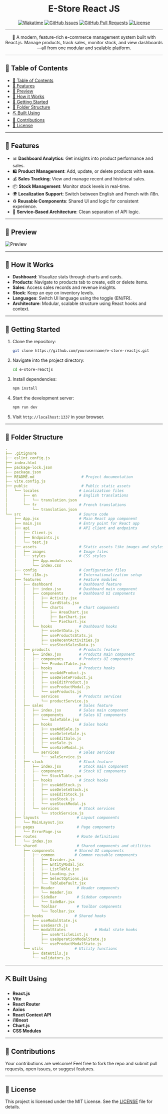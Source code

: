 <h1 align="center">E-Store React JS</h1>

<div align="center">

[![Wakatime](https://wakatime.com/badge/user/99386bc4-1e8a-4a85-849a-2382efb82b50/project/a33eb78f-7d1c-446c-a4de-ebbe956777d0.svg)](https://wakatime.com/badge/user/99386bc4-1e8a-4a85-849a-2382efb82b50/project/a33eb78f-7d1c-446c-a4de-ebbe956777d0)
[![GitHub Issues](https://img.shields.io/github/issues/devddine/E-Store-reactjs.svg)](https://github.com/devddine/E-Store-reactjs/issues)
[![GitHub Pull Requests](https://img.shields.io/github/issues-pr/devddine/E-Store-reactjs.svg)](https://github.com/devddine/E-Store-reactjs/pulls)
[![License](https://img.shields.io/badge/license-MIT-blue.svg)](/LICENSE)

</div>

---

<p align="center">
🛒 A modern, feature-rich e-commerce management system built with React.js.  
Manage products, track sales, monitor stock, and view dashboards—all from one modular and scalable platform.
</p>

---

## 📝 Table of Contents

- [📝 Table of Contents](#-table-of-contents)
- [🌟 Features](#-features)
- [📐 Preview](#-preview)
- [💭 How it Works](#-how-it-works)
- [🏁 Getting Started](#-getting-started)
- [📁 Folder Structure](#-folder-structure)
- [⛏️ Built Using](#️-built-using)
- [🤝 Contributions](#-contributions)
- [📜 License](#-license)

---

## 🌟 Features

- 📊 **Dashboard Analytics**: Get insights into product performance and sales.
- 🛍 **Product Management**: Add, update, or delete products with ease.
- 💰 **Sales Tracking**: View and manage recent and historical sales.
- 📦 **Stock Management**: Monitor stock levels in real-time.
- 🌍 **Localization Support**: Switch between English and French with i18n.
- ♻️ **Reusable Components**: Shared UI and logic for consistent experience.
- 🔌 **Service-Based Architecture**: Clean separation of API logic.

---

## 📐 Preview

![Preview](./src/assets/images/preview.png)

---

## 💭 How it Works

- **Dashboard**: Visualize stats through charts and cards.
- **Products**: Navigate to products tab to create, edit or delete items.
- **Sales**: Access sales records and revenue insights.
- **Stock**: Keep an eye on inventory levels.
- **Languages**: Switch UI language using the toggle (EN/FR).
- **Architecture**: Modular, scalable structure using React hooks and context.

---

## 🏁 Getting Started

1. Clone the repository:

   ```bash
   git clone https://github.com/yourusername/e-store-reactjs.git
   ```

2. Navigate into the project directory:

   ```bash
   cd e-store-reactjs
   ```

3. Install dependencies:

   ```bash
   npm install
   ```

4. Start the development server:

   ```bash
   npm run dev
   ```

5. Visit `http://localhost:1337` in your browser.

---

## 📁 Folder Structure

```yaml
.
├── .gitignore
├── eslint.config.js
├── index.html
├── package-lock.json
├── package.json
├── README.md                     # Project documentation
├── vite.config.js
├── public                        # Public static assets
│   └── locales                  # Localization files
│       ├── en                   # English translations
│       │   └── translation.json
│       └── fr                   # French translations
│           └── translation.json
└── src                          # Source code
    ├── App.jsx                  # Main React app component
    ├── main.jsx                 # Entry point for React app
    ├── api                      # API client and endpoints
    │   ├── Client.js
    │   ├── Endpoints.js
    │   └── test.js
    ├── assets                   # Static assets like images and styles
    │   ├── images               # Image files
    │   └── styles               # CSS styles
    │       ├── App.module.css
    │       └── index.css
    ├── config                   # Configuration files
    │   └── i18n.js              # Internationalization setup
    ├── features                 # Feature modules
    │   ├── dashboard            # Dashboard feature
    │   │   ├── index.jsx        # Dashboard main component
    │   │   ├── components       # Dashboard UI components
    │   │   │   ├── Activity.jsx
    │   │   │   ├── CardStats.jsx
    │   │   │   └── charts       # Chart components
    │   │   │       ├── AreaChart.jsx
    │   │   │       ├── BarChart.jsx
    │   │   │       └── PieChart.jsx
    │   │   └── hooks            # Dashboard hooks
    │   │       ├── useGetData.js
    │   │       ├── useProductsStats.js
    │   │       ├── useRecentActivities.js
    │   │       └── useStockSalesData.js
    │   ├── products             # Products feature
    │   │   ├── index.jsx        # Products main component
    │   │   ├── components       # Products UI components
    │   │   │   └── ProductTable.jsx
    │   │   ├── hooks            # Products hooks
    │   │   │   ├── useAddProduct.js
    │   │   │   ├── useDeleteProduct.js
    │   │   │   ├── useEditProduct.js
    │   │   │   ├── useProductModal.js
    │   │   │   └── useProducts.js
    │   │   └── services         # Products services
    │   │       └── productService.js
    │   ├── sales                # Sales feature
    │   │   ├── index.jsx        # Sales main component
    │   │   ├── components       # Sales UI components
    │   │   │   └── SaleTable.jsx
    │   │   ├── hooks            # Sales hooks
    │   │   │   ├── useAddSale.js
    │   │   │   ├── useDeleteSale.js
    │   │   │   ├── useEditSale.js
    │   │   │   ├── useSale.js
    │   │   │   └── useSaleModal.js
    │   │   └── services         # Sales services
    │   │       └── saleService.js
    │   ├── stock                # Stock feature
    │   │   ├── index.jsx        # Stock main component
    │   │   ├── components       # Stock UI components
    │   │   │   └── StockTable.jsx
    │   │   ├── hooks            # Stock hooks
    │   │   │   ├── useAddStock.js
    │   │   │   ├── useDeleteStock.js
    │   │   │   ├── useEditStock.js
    │   │   │   ├── useStock.js
    │   │   │   └── useStockModal.js
    │   │   └── services         # Stock services
    │   │       └── stockService.js
    ├── layouts                 # Layout components
    │   └── MainLayout.jsx
    ├── pages                   # Page components
    │   └── ErrorPage.jsx
    ├── routes                  # Route definitions
    │   └── index.jsx
    └── shared                  # Shared components and utilities
        ├── components         # Shared UI components
        │   ├── common         # Common reusable components
        │   │   ├── Divider.jsx
        │   │   ├── EntityModal.jsx
        │   │   ├── ListTable.jsx
        │   │   ├── Loading.jsx
        │   │   ├── SelectOptions.jsx
        │   │   └── TableDefault.jsx
        │   ├── Header          # Header components
        │   │   └── Header.jsx
        │   ├── SideBar         # Sidebar components
        │   │   └── SideBar.jsx
        │   └── Toolbar         # Toolbar components
        │       └── Toolbar.jsx
        ├── hooks              # Shared hooks
        │   ├── useModalState.js
        │   ├── useSearch.js
        │   └── modalStates             # Modal state hooks
        │       ├── useArticleList.js
        │       ├── useOperationModalState.js
        │       └── useProductModalState.js
        └── utils              # Utility functions
            ├── dateUtils.js
            └── validators.js

```

---

## ⛏️ Built Using

- **React.js**
- **Vite**
- **React Router**
- **Axios**
- **React Context API**
- **i18next**
- **Chart.js**
- **CSS Modules**

---

## 🤝 Contributions

Your contributions are welcome! Feel free to fork the repo and submit pull requests, open issues, or suggest features.

---

## 📜 License

This project is licensed under the MIT License. See the [LICENSE](/LICENSE) file for details.
